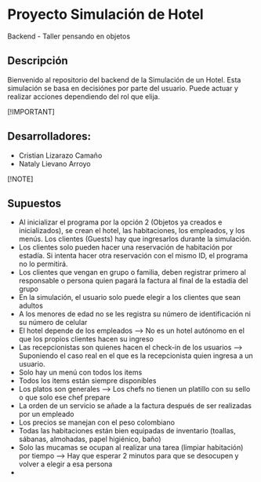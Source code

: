 # Proyecto Simulación de Hotel 
Backend - Taller pensando en objetos 

## Descripción
Bienvenido al repositorio del backend de la Simulación de un Hotel. Esta simulación se basa en decisiónes por parte del usuario. Puede actuar y realizar acciones dependiendo del rol que elija.

[!IMPORTANT]
## Desarrolladores:
- Cristian Lizarazo Camaño
- Nataly Lievano Arroyo

[!NOTE]
## Supuestos
- Al inicializar el programa por la opción 2 (Objetos ya creados e inicializados), se crean el hotel, las habitaciones, los empleados, y los menús. Los clientes (Guests) hay que ingresarlos durante la simulación.
- Los clientes solo pueden hacer una reservación de habitación por estadía. Si intenta hacer otra reservación con el mismo ID, el programa no lo permitirá. 
- Los clientes que vengan en grupo o familia, deben registrar primero al responsable o persona quien pagará la factura al final de la estadía del grupo
- En la simulación, el usuario solo puede elegir a los clientes que sean adultos
- A los menores de edad no se les registra su número de identificación ni su número de celular
- El hotel depende de los empleados --> No es un hotel autónomo en el que los propios clientes hacen su ingreso
- Las recepcionistas son quienes hacen el check-in de los usuarios --> Suponiendo el caso real en el que es la recepcionista quien ingresa a un usuario.
- Solo hay un menú con todos los items
- Todos los items están siempre disponibles
- Los platos son generales --> Los chefs no tienen un platillo con su sello o que solo ese chef prepare
- La orden de un servicio se añade a la factura después de ser realizadas por un empleado
- Los precios se manejan con el peso colombiano
- Todas las habitaciones están bien equipadas de inventario (toallas, sábanas, almohadas, papel higiénico, baño)
- Solo las mucamas se ocupan al realizar una tarea (limpiar habitación) por tiempo --> Hay que esperar 2 minutos para que se desocupen y volver a elegir a esa persona
- 